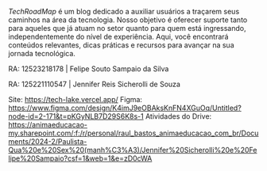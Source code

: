 *TechRoadMap* é um blog dedicado a auxiliar usuários a traçarem seus caminhos na área da tecnologia. Nosso objetivo é oferecer suporte tanto para aqueles que já atuam no setor quanto para quem está ingressando, independentemente do nível de experiência. Aqui, você encontrará conteúdos relevantes, dicas práticas e recursos para avançar na sua jornada tecnológica.

RA: 12523218178 | Felipe Souto Sampaio da Silva

RA: 125221110547 | Jennifer Reis Sicherolli de Souza

Site: https://tech-lake.vercel.app/
Figma: https://www.figma.com/design/K4imJ9eOBAksKnFN4XGuOq/Untitled?node-id=2-171&t=pKGyNLB7D29S6K8s-1
Atividades do Drive: https://animaeducacao-my.sharepoint.com/:f:/r/personal/raul_bastos_animaeducacao_com_br/Documents/2024-2/Paulista-Qua%20e%20Sex%20(manh%C3%A3)/Jennifer%20Sicherolli%20e%20Felipe%20Sampaio?csf=1&web=1&e=zD0cWA
